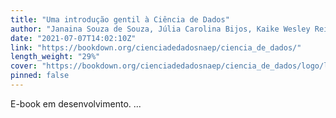```yaml
---
title: "Uma introdução gentil à Ciência de Dados"
author: "Janaina Souza de Souza, Júlia Carolina Bijos, Kaike Wesley Reis"
date: "2021-07-07T14:02:10Z"
link: "https://bookdown.org/cienciadedadosnaep/ciencia_de_dados/"
length_weight: "29%"
cover: "https://bookdown.org/cienciadedadosnaep/ciencia_de_dados/logo/logotipo_transparente_baixa.png"
pinned: false
---
```


E-book em desenvolvimento. ...
